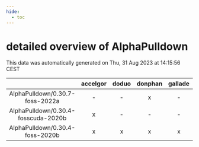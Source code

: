```yaml
---
hide:
  - toc
---
```


detailed overview of AlphaPulldown
==================================


This data was automatically generated on Thu, 31 Aug 2023 at 14:15:56 CEST  

| |accelgor|doduo|donphan|gallade|joltik|skitty|swalot|victini|
| :---: | :---: | :---: | :---: | :---: | :---: | :---: | :---: | :---: |
|AlphaPulldown/0.30.7-foss-2022a|-|-|x|-|x|-|-|-|
|AlphaPulldown/0.30.4-fosscuda-2020b|x|-|-|-|x|-|-|-|
|AlphaPulldown/0.30.4-foss-2020b|x|x|x|x|x|x|x|x|
